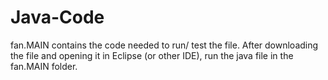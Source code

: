 # Java-Code

fan.MAIN contains the code needed to run/ test the file. After downloading the file and opening it in Eclipse (or other IDE), run the java file in the fan.MAIN folder.
